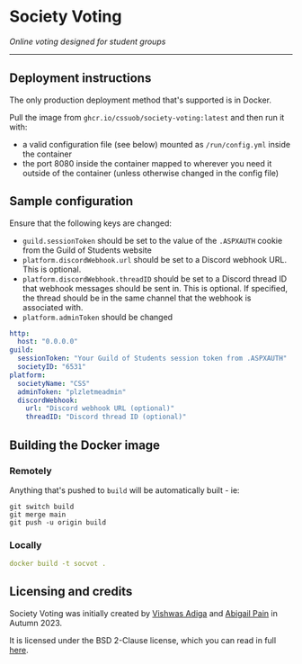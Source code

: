 # Society Voting

*Online voting designed for student groups*

---

## Deployment instructions

The only production deployment method that's supported is in Docker.

Pull the image from `ghcr.io/cssuob/society-voting:latest` and then run it with:
 - a valid configuration file (see below) mounted as `/run/config.yml` inside the container
 - the port 8080 inside the container mapped to wherever you need it outside of the container (unless otherwise changed in the config file)

## Sample configuration

<!-- TODO: Reference fixed session signing keys -->

Ensure that the following keys are changed:
 - `guild.sessionToken` should be set to the value of the `.ASPXAUTH` cookie from the Guild of Students website
 - `platform.discordWebhook.url` should be set to a Discord webhook URL. This is optional.
 - `platform.discordWebhook.threadID` should be set to a Discord thread ID that webhook messages should be sent in. This is optional. If specified, the thread should be in the same channel that the webhook is associated with.
 - `platform.adminToken` should be changed

```yaml
http:
  host: "0.0.0.0"
guild:
  sessionToken: "Your Guild of Students session token from .ASPXAUTH"
  societyID: "6531"
platform:
  societyName: "CSS"
  adminToken: "plzletmeadmin"
  discordWebhook:
    url: "Discord webhook URL (optional)"
    threadID: "Discord thread ID (optional)"
```
## Building the Docker image

### Remotely

Anything that's pushed to `build` will be automatically built - ie:

```
git switch build
git merge main
git push -u origin build
```

### Locally

```yaml
docker build -t socvot .
```

## Licensing and credits

Society Voting was initially created by [Vishwas Adiga](https://github.com/Vishwas-Adiga) and [Abigail Pain](https://github.com/codemicro) in Autumn 2023.

It is licensed under the BSD 2-Clause license, which you can read in full [here](https://github.com/CSSUoB/society-voting/blob/main/LICENSE).
